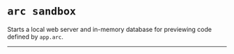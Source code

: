 # `arc sandbox`

Starts a local web server and in-memory database for previewing code defined by `app.arc`.

---
